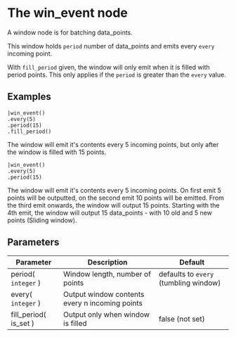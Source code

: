 The win_event node
=====================

A window node is for batching data_points.

This window holds `period` number of data_points and emits every `every` incoming point. 

With `fill_period` given, the window will only emit when it is filled with period points.
This only applies if the `period` is greater than the `every` value.

Examples
-------
```dfs  
|win_event()
.every(5)
.period(15)
.fill_period() 
``` 

The window will emit it's contents every 5 incoming points, but only after the window is filled with 15 points.

```dfs  
|win_event()
.every(5)
.period(15)
```

The window will emit it's contents every 5 incoming points. On first emit 5 points will be outputted, on the second emit 10
points will be emitted. From the third emit onwards, the window will output 15 points. Starting with the 4th emit, the window
will output 15 data_points - with 10 old and 5 new  points (Sliding window).

Parameters
----------

Parameter     | Description | Default 
--------------|-------------|---------  
period( `integer` ) | Window length, number of points| defaults to `every` (tumbling window)
every( `integer` )| Output window contents every n incoming points| 
fill_period( is_set )|Output only when window is filled| false (not set)
